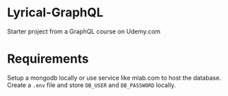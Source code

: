 # Lyrical-GraphQL
Starter project from a GraphQL course on Udemy.com

# Requirements
Setup a mongodb locally or use service like mlab.com to host the database.
Create a `.env` file and store `DB_USER` and `DB_PASSWORD` locally.
